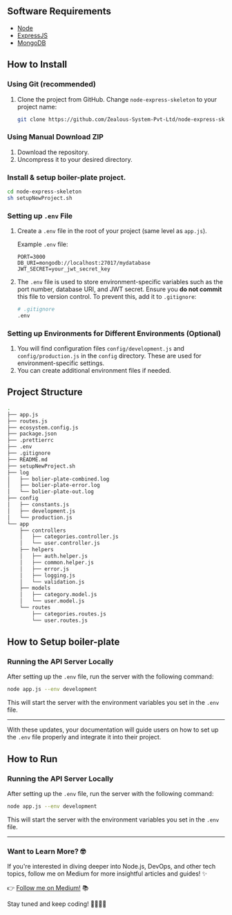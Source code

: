 


## Software Requirements

- [Node](https://nodejs.org/en/download/)
- [ExpressJS](https://www.npmjs.com/package/express)
- [MongoDB](https://www.mongodb.com/)

## How to Install

### Using Git (recommended)

1. Clone the project from GitHub. Change `node-express-skeleton` to your project name:

   ```bash
   git clone https://github.com/Zealous-System-Pvt-Ltd/node-express-skeleton ./node-express-skeleton
   ```

### Using Manual Download ZIP

1. Download the repository.
2. Uncompress it to your desired directory.

### Install & setup boiler-plate project.

```bash
cd node-express-skeleton
sh setupNewProject.sh
```

### Setting up `.env` File

1. Create a `.env` file in the root of your project (same level as `app.js`).

   Example `.env` file:

   ```env
   PORT=3000
   DB_URI=mongodb://localhost:27017/mydatabase
   JWT_SECRET=your_jwt_secret_key
   ```

2. The `.env` file is used to store environment-specific variables such as the port number, database URI, and JWT secret. Ensure you **do not commit** this file to version control. To prevent this, add it to `.gitignore`:

   ```bash
   # .gitignore
   .env
   ```

### Setting up Environments for Different Environments (Optional)

1. You will find configuration files `config/development.js` and `config/production.js` in the `config` directory. These are used for environment-specific settings.
2. You can create additional environment files if needed.

## Project Structure

```sh
.
├── app.js
├── routes.js
├── ecosystem.config.js
├── package.json
├── .prettierrc
├── .env
├── .gitignore
├── README.md
├── setupNewProject.sh
├── log
│   ├── bolier-plate-combined.log
│   ├── bolier-plate-error.log
│   └── bolier-plate-out.log
├── config
│   ├── constants.js
│   ├── development.js
│   └── production.js
└── app
    ├── controllers
    │   ├── categories.controller.js
    │   └── user.controller.js
    ├── helpers
    │   ├── auth.helper.js
    │   ├── common.helper.js
    │   ├── error.js
    │   ├── logging.js
    │   └── validation.js
    ├── models
    │   ├── category.model.js
    │   └── user.model.js
    └── routes
        ├── categories.routes.js
        └── user.routes.js
```


## How to Setup boiler-plate

### Running the API Server Locally

After setting up the `.env` file, run the server with the following command:

```bash
node app.js --env development
```

This will start the server with the environment variables you set in the `.env` file.

---

With these updates, your documentation will guide users on how to set up the `.env` file properly and integrate it into their project.

## How to Run

### Running the API Server Locally

After setting up the `.env` file, run the server with the following command:

```bash
node app.js --env development
```

This will start the server with the environment variables you set in the `.env` file.

---

### Want to Learn More? 🤓

If you're interested in diving deeper into Node.js, DevOps, and other tech topics, follow me on Medium for more insightful articles and guides! ✨

👉 [Follow me on Medium!](https://prashant1879.medium.com/) 📚

Stay tuned and keep coding! 👨‍💻👩‍💻